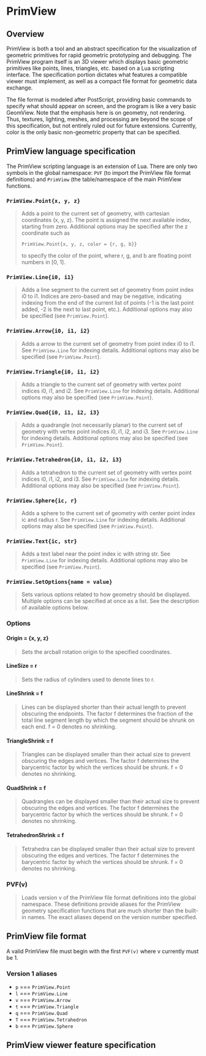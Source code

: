 PrimView
========

Overview
--------
PrimView is both a tool and an abstract specification for the visualization of geometric primitives for rapid geometric prototyping and debugging. The PrimView program itself is an 3D viewer which displays basic geometric primitives like points, lines, triangles, etc. based on a Lua scripting interface. The specification portion dictates what features a compatible viewer must implement, as well as a compact file format for geometric data exchange.

The file format is modeled after PostScript, providing basic commands to specify what should appear on screen, and the program is like a very basic GeomView. Note that the emphasis here is on geometry, not rendering. Thus, textures, lighting, meshes, and processing are beyond the scope of this specification, but not entirely ruled out for future extensions. Currently, color is the only basic non-geometric property that can be specified.

PrimView language specification
-------------------------------
The PrimView scripting language is an extension of Lua. There are only two symbols in the global namespace: `PVF` (to import the PrimView file format definitions) and `PrimView` (the table/namespace of the main PrimView functions.

### `PrimView.Point{x, y, z}`

> Adds a point to the current set of geometry, with cartesian coordinates (x, y, z). The point is assigned the next available index, starting from zero. Additional options may be specified after the z coordinate such as
>
>`PrimView.Point{x, y, z, color = {r, g, b}}`
>
> to specify the color of the point, where r, g, and b are floating point numbers in [0, 1].

### `PrimView.Line{i0, i1}`

> Adds a line segment to the current set of geometry from point index i0 to i1.
> Indices are zero-based and may be negative, indicating indexing from the end of the current list of points (-1 is the last point added, -2 is the next to last point, etc.).
> Additional options may also be specified (see `PrimView.Point`).

### `PrimView.Arrow{i0, i1, i2}`

> Adds a arrow to the current set of geometry from point index i0 to i1.
> See `PrimView.Line` for indexing details.
> Additional options may also be specified (see `PrimView.Point`).

### `PrimView.Triangle{i0, i1, i2}`

> Adds a triangle to the current set of geometry with vertex point indices i0, i1, and i2. 
> See `PrimView.Line` for indexing details.
> Additional options may also be specified (see `PrimView.Point`).

### `PrimView.Quad{i0, i1, i2, i3}`

> Adds a quadrangle (not necessarily planar) to the current set of geometry with vertex point indices i0, i1, i2, and i3. 
> See `PrimView.Line` for indexing details.
> Additional options may also be specified (see `PrimView.Point`).


### `PrimView.Tetrahedron{i0, i1, i2, i3}`

> Adds a tetrahedron to the current set of geometry with vertex point indices i0, i1, i2, and i3. 
> See `PrimView.Line` for indexing details.
> Additional options may also be specified (see `PrimView.Point`).
### `PrimView.Sphere{ic, r}`

> Adds a sphere to the current set of geometry with center point index ic and radius r. 
> See `PrimView.Line` for indexing details.
> Additional options may also be specified (see `PrimView.Point`).

### `PrimView.Text{ic, str}`

> Adds a text label near the point index ic with string str.
> See `PrimView.Line` for indexing details.
> Additional options may also be specified (see `PrimView.Point`).

### `PrimView.SetOptions{name = value}`

> Sets various options related to how geometry should be displayed. Multiple options can be specified at once as a list.
> See the description of available options below.

### Options

#### Origin = {x, y, z}

> Sets the arcball rotation origin to the specified coordinates.

#### LineSize = r

> Sets the radius of cylinders used to denote lines to r.

#### LineShrink = f

> Lines can be displayed shorter than their actual length to prevent obscuring the endpoints.
> The factor f determines the fraction of the total line segment length by which the segment should be shrunk on each end.
> f = 0 denotes no shrinking.

#### TriangleShrink = f

> Triangles can be displayed smaller than their actual size to prevent obscuring the edges and vertices.
> The factor f determines the barycentric factor by which the vertices should be shrunk.
> f = 0 denotes no shrinking.

#### QuadShrink = f

> Quadrangles can be displayed smaller than their actual size to prevent obscuring the edges and vertices.
> The factor f determines the barycentric factor by which the vertices should be shrunk.
> f = 0 denotes no shrinking.

#### TetrahedronShrink = f

> Tetrahedra can be displayed smaller than their actual size to prevent obscuring the edges and vertices.
> The factor f determines the barycentric factor by which the vertices should be shrunk.
> f = 0 denotes no shrinking.

### PVF(v)

> Loads version v of the PrimView file format definitions into the global namespace.
> These definitions provide aliases for the PrimView geometry specification functions that are much shorter than the built-in names.
> The exact aliases depend on the version number specified.

PrimView file format
--------------------
A valid PrimView file must begin with the first `PVF(v)` where v currently must be 1.

### Version 1 aliases

* `p` === `PrimView.Point`
* `l` === `PrimView.Line`
* `v` === `PrimView.Arrow`
* `t` === `PrimView.Triangle`
* `q` === `PrimView.Quad`
* `T` === `PrimView.Tetrahedron`
* `b` === `PrimView.Sphere`

PrimView viewer feature specification
-------------------------------------



